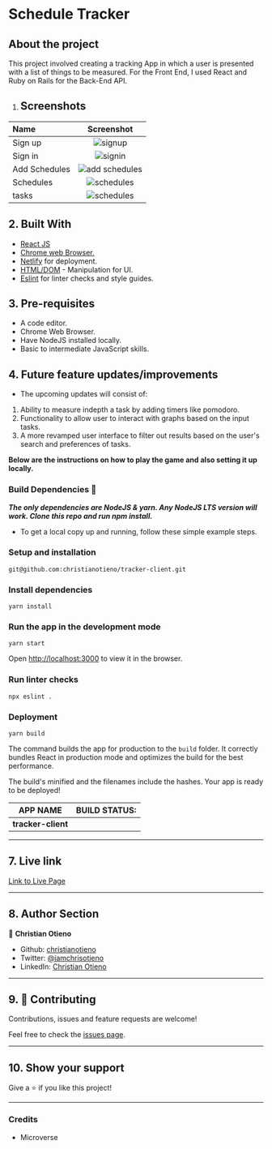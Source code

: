 # Schedule Tracker

## About the project

This project involved creating a tracking App in which a user is presented with a list of things to be measured.
For the Front End, I used React and Ruby on Rails for the Back-End API.

1. ## Screenshots

|Name|Screenshot|
|:---|:---:|
|Sign up|![signup](./readme-screenshots/sign-up.png)|
|Sign in|![signin](./readme-screenshots/sign-in.png)|
|Add Schedules|![add schedules](./readme-screenshots/add-schedules.png)|
|Schedules|![schedules](./readme-screenshots/schedules.png)|
|tasks|![schedules](./readme-screenshots/tasks.png)|

## 2. Built With

- [React JS](https://reactjs.org/)
- [Chrome web Browser.](https://www.google.com/chrome/?brand=CHBD&gclid=CjwKCAjwqJ_1BRBZEiwAv73uwMy_V_6pha6yTVEa8JtU5T51QdyxZOVnsXlRndK05hSO4bSM6muP5RoC2E4QAvD_BwE&gclsrc=aw.ds)
- [Netlify](https://www.netlify.com/) for deployment.
- [HTML/DOM](https://www.w3schools.com/js/js_htmldom.asp) - Manipulation for UI.
- [Eslint](https://eslint.org/) for linter checks and style guides.

## 3. Pre-requisites

- A code editor.
- Chrome Web Browser.
- Have NodeJS installed locally.
- Basic to intermediate JavaScript skills.

## 4. Future feature updates/improvements

- The upcoming updates will consist of:

1. Ability to measure indepth a task by adding timers like pomodoro.
2. Functionality to allow user to interact with graphs based on the input tasks.
3. A more revamped user interface to filter out results based on the user's search and preferences of tasks.

**Below are the instructions on how to play the game and also setting it up locally.**

### Build Dependencies 🚧

***The only dependencies are NodeJS & yarn. Any NodeJS LTS version will work. Clone this repo and run npm install.***

- To get a local copy up and running, follow these simple example steps.

### Setup and installation

```
git@github.com:christianotieno/tracker-client.git
```

### Install dependencies

```
yarn install
```

### Run the app in the development mode

```
yarn start
```

Open [http://localhost:3000](http://localhost:3000) to view it in the browser.

### Run linter checks

```
npx eslint .
```

### Deployment

```
yarn build
```

The command builds the app for production to the `build` folder.
It correctly bundles React in production mode and optimizes the build for the best performance.

The build's minified and the filenames include the hashes.
Your app is ready to be deployed!

|  APP NAME | BUILD STATUS: |
|   :---:   |    :---:     |
|**tracker-client** |  |

---

## 7. Live link

[Link to Live Page]()

---

## 8. Author Section

👤 **Christian Otieno**

- Github: [christianotieno](https://github.com/christianotieno)
- Twitter: [@iamchrisotieno](https://twitter.com/iamchrisotieno)
- LinkedIn: [Christian Otieno](https://www.linkedin.com/in/christianotieno/)

---

## 9. 🤝 Contributing

Contributions, issues and feature requests are welcome!

Feel free to check the [issues page](https://github.com/christianotieno/tracker-client/issues).

---

## 10. Show your support

Give a ⭐️ if you like this project!

---

### Credits

- Microverse
